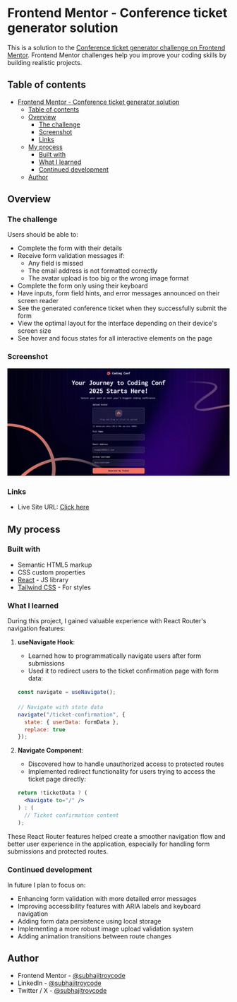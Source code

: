 # Frontend Mentor - Conference ticket generator solution

This is a solution to the [Conference ticket generator challenge on Frontend Mentor](https://www.frontendmentor.io/challenges/conference-ticket-generator-oq5gFIU12w). Frontend Mentor challenges help you improve your coding skills by building realistic projects. 

## Table of contents

- [Frontend Mentor - Conference ticket generator solution](#frontend-mentor---conference-ticket-generator-solution)
  - [Table of contents](#table-of-contents)
  - [Overview](#overview)
    - [The challenge](#the-challenge)
    - [Screenshot](#screenshot)
    - [Links](#links)
  - [My process](#my-process)
    - [Built with](#built-with)
    - [What I learned](#what-i-learned)
    - [Continued development](#continued-development)
  - [Author](#author)

## Overview

### The challenge

Users should be able to:

- Complete the form with their details
- Receive form validation messages if:
  - Any field is missed
  - The email address is not formatted correctly
  - The avatar upload is too big or the wrong image format
- Complete the form only using their keyboard
- Have inputs, form field hints, and error messages announced on their screen reader
- See the generated conference ticket when they successfully submit the form
- View the optimal layout for the interface depending on their device's screen size
- See hover and focus states for all interactive elements on the page

### Screenshot

![](./public/screenshot.png)

### Links

- Live Site URL: [Click here](https://conference-ticket-subhajitroycode.netlify.app)

## My process

### Built with

- Semantic HTML5 markup
- CSS custom properties
- [React](https://reactjs.org/) - JS library
- [Tailwind CSS](https://tailwindcss.com/) - For styles

### What I learned

During this project, I gained valuable experience with React Router's navigation features:

1. **useNavigate Hook**: 
   - Learned how to programmatically navigate users after form submissions
   - Used it to redirect users to the ticket confirmation page with form data:
   ```jsx
   const navigate = useNavigate();
   
   // Navigate with state data
   navigate("/ticket-confirmation", {
     state: { userData: formData },
     replace: true
   });
   ```

2. **Navigate Component**:
   - Discovered how to handle unauthorized access to protected routes
   - Implemented redirect functionality for users trying to access the ticket page directly:
   ```jsx
   return !ticketData ? (
     <Navigate to="/" />
   ) : (
     // Ticket confirmation content
   );
   ```

These React Router features helped create a smoother navigation flow and better user experience in the application, especially for handling form submissions and protected routes.

### Continued development

In future I plan to focus on:

- Enhancing form validation with more detailed error messages
- Improving accessibility features with ARIA labels and keyboard navigation
- Adding form data persistence using local storage
- Implementing a more robust image upload validation system
- Adding animation transitions between route changes

## Author

- Frontend Mentor - [@subhajitroycode](https://www.frontendmentor.io/profile/subhajitroycode)
- LinkedIn - [@subhajitroycode](https://www.linkedin.com/in/subhajitroycode)
- Twitter / X - [@subhajitroycode](https://www.twitter.com/subhajitroycode)
